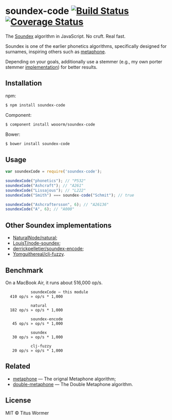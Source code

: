 # soundex-code [![Build Status](https://travis-ci.org/wooorm/soundex-code.svg?branch=master)](https://travis-ci.org/wooorm/soundex-code) [![Coverage Status](https://img.shields.io/coveralls/wooorm/soundex-code.svg)](https://coveralls.io/r/wooorm/soundex-code?branch=master)

The [Soundex](http://en.wikipedia.org/wiki/Soundex) algorithm in JavaScript. No cruft. Real fast.

Soundex is one of the earlier phonetics algorithms, specifically designed for surnames, inspiring others such as [metaphone](https://github.com/wooorm/metaphone).

Depending on your goals, additionally use a stemmer (e.g., my own porter stemmer [implementation](https://github.com/wooorm/stemmer)) for better results.

## Installation

npm:
```sh
$ npm install soundex-code
```

Component:
```sh
$ component install wooorm/soundex-code
```

Bower:
```sh
$ bower install soundex-code
```

## Usage

```js
var soundexCode = require('soundex-code');

soundexCode("phonetics"); // "P532"
soundexCode("Ashcraft"); // "A261"
soundexCode("Lissajous"); // "L222"
soundexCode("Smith") === soundex-code("Schmit"); // true

soundexCode("Ashcraftersson", 6); // "A26136"
soundexCode("A", 6); // "A000"
```

## Other Soundex implementations

- [NaturalNode/natural](https://github.com/NaturalNode/natural);
- [LouisT/node-soundex](https://github.com/LouisT/node-soundex);
- [derrickpelletier/soundex-encode](https://github.com/derrickpelletier/soundex-encode);
- [Yomguithereal/clj-fuzzy](https://github.com/Yomguithereal/clj-fuzzy).

## Benchmark

On a MacBook Air, it runs about 516,000 op/s.

```
           soundexCode — this module
  410 op/s » op/s * 1,000

           natural
  182 op/s » op/s * 1,000

           soundex-encode
   45 op/s » op/s * 1,000

           soundex
   30 op/s » op/s * 1,000

           clj-fuzzy
   20 op/s » op/s * 1,000
```

## Related

- [metaphone](https://github.com/wooorm/metaphone) — The orignal Metaphone algorithm;
- [double-metaphone](https://github.com/wooorm/metaphone) — The Double Metaphone algorithm.

## License

MIT © Titus Wormer
